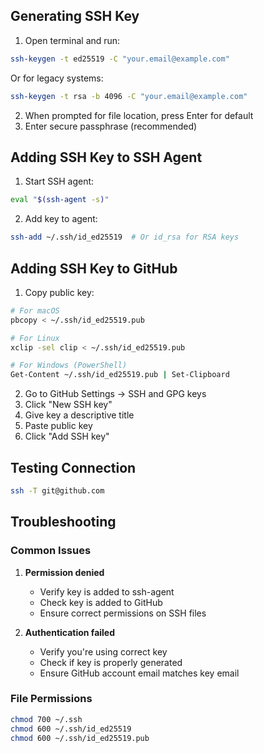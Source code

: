 ## Generating SSH Key

1. Open terminal and run:
```bash
ssh-keygen -t ed25519 -C "your.email@example.com"
```
Or for legacy systems:
```bash
ssh-keygen -t rsa -b 4096 -C "your.email@example.com"
```

2. When prompted for file location, press Enter for default
3. Enter secure passphrase (recommended)

## Adding SSH Key to SSH Agent

1. Start SSH agent:
```bash
eval "$(ssh-agent -s)"
```

2. Add key to agent:
```bash
ssh-add ~/.ssh/id_ed25519  # Or id_rsa for RSA keys
```

## Adding SSH Key to GitHub

1. Copy public key:
```bash
# For macOS
pbcopy < ~/.ssh/id_ed25519.pub

# For Linux
xclip -sel clip < ~/.ssh/id_ed25519.pub

# For Windows (PowerShell)
Get-Content ~/.ssh/id_ed25519.pub | Set-Clipboard
```

2. Go to GitHub Settings → SSH and GPG keys
3. Click "New SSH key"
4. Give key a descriptive title
5. Paste public key
6. Click "Add SSH key"

## Testing Connection

```bash
ssh -T git@github.com
```

## Troubleshooting

### Common Issues
1. **Permission denied**
   - Verify key is added to ssh-agent
   - Check key is added to GitHub
   - Ensure correct permissions on SSH files

2. **Authentication failed**
   - Verify you're using correct key
   - Check if key is properly generated
   - Ensure GitHub account email matches key email

### File Permissions
```bash
chmod 700 ~/.ssh
chmod 600 ~/.ssh/id_ed25519
chmod 600 ~/.ssh/id_ed25519.pub
```